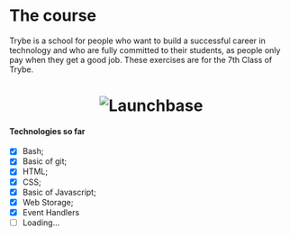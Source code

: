 # The course
Trybe is a school for people who want to build a successful career in technology and who are fully committed to their students, as people only pay when they get a good job. These exercises are for the 7th Class of Trybe.
<h1 align="center">
    <img alt="Launchbase" src="https://media-exp1.licdn.com/dms/image/C4D16AQFHyz6Ma_LlIA/profile-displaybackgroundimage-shrink_200_800/0?e=1603324800&v=beta&t=z9GstEoaNc8CwEtLGAlf4SfsPbz--jMLdh4IZXUpTRw" />
</h1>

#### Technologies so far
- [x] Bash;
- [x] Basic of git;
- [x] HTML;
- [x] CSS;
- [x] Basic of Javascript;
- [x] Web Storage;
- [x] Event Handlers
- [ ] Loading...
